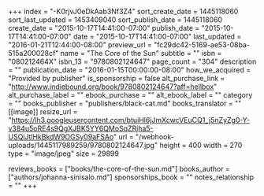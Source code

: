 +++
index = "-K0rjvJ0eDkAab3Nf3Z4"
sort_create_date = 1445118060
sort_last_updated = 1453409040
sort_publish_date = 1445118060
create_date = "2015-10-17T14:41:00-07:00"
publish_date = "2015-10-17T14:41:00-07:00"
date = "2015-10-17T14:41:00-07:00"
last_updated = "2016-01-21T12:44:00-08:00"
preview_url = "fc29dc42-5169-ae53-08ba-515a200028cf"
name = "The Core of the Sun"
subtitle = ""
isbn = "080212464X"
isbn_13 = "9780802124647"
page_count = "304"
description = ""
publication_date = "2016-01-15T00:00:00-08:00"
how_we_acquired = "Provided by publisher"
is_sponsorship = false
alt_purchase_link = "http://www.indiebound.org/book/9780802124647?aff=hellbox"
alt_purchase_label = ""
ebook_purchase = ""
alt_ebook_label = ""
category = ""
books_publisher = "publishers/black-cat.md"
books_translator = ""
[[image]]
resize_url = "https://lh3.googleusercontent.com/btuiHl6jJmXcwcVEuCQ1_j5nZyZg0-Y-v384u5oRE4s9QgXJBK5YY6QMoSqZRjha5-USQiJtlHkBkdW9OGSy09aFSAo"
url = "/webhook-uploads/1445117989259/9780802124647.jpg"
height = 400
width = 270
type = "image/jpeg"
size = 29899

reviews_books = ["books/the-core-of-the-sun.md"]
books_author = ["authors/johanna-sinisalo.md"]
sponsorships_book = ""
notes_relationship = ""
+++
